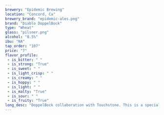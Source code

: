 ```yaml
---
brewery: "Epidemic Brewing"
location: "Concord, Ca"
brewery_brand: "epidemic-ales.png"
brand: "Diablo DoppelBock"
type: "Wheat"
glass: "pilsner.png"
alcohol: "8.5%"
ibu: "NA"
tap_order: "107"
price: "7"
flavor_profile:
 - is_bitter: " "
 - is_strong: "True"
 - is_sweet: " "
 - is_light_crisp: " "
 - is_creamy: " "
 - is_hoppy: " "
 - is_light: " "
 - is_malty: "True"
 - is_sour: " "
 - is_fruity: "True"
long_desc: "DoppelBock collaboration with Touchstone. This is a special version with Strawberry & Ginger."
---
```

